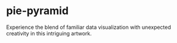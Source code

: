 # pie-pyramid
 Experience the blend of familiar data visualization with unexpected creativity in this intriguing artwork.
